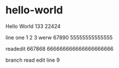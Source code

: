 # hello-world
Hello World 133 22424

line one 1 2 3 werw  67890  55555555555555

readedit  667868
666666666666666666666

branch read edit line 9
